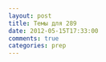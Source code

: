 ```yaml
---
layout: post
title: Темы для 289
date: 2012-05-15T17:33:00
comments: true
categories: prep
---
```


